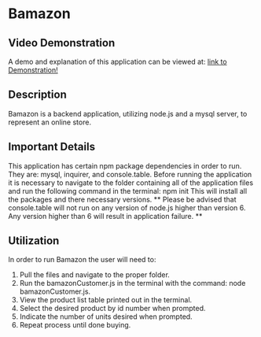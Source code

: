 # Bamazon

## Video Demonstration
A demo and explanation of this application can be viewed at: [link to Demonstration!](https://youtu.be/a_MO-q7kLjw)

## Description
Bamazon is a backend application, utilizing node.js and a mysql server, to represent an online store.

## Important Details
This application has certain npm package dependencies in order to run.
They are: mysql, inquirer, and console.table.
Before running the application it is necessary to navigate to the folder containing all of the application files and run the following command in the terminal: npm init
This will install all the packages and there necessary versions.
** Please be advised that console.table will not run on any version of node.js higher than version 6. Any version higher than 6 will result in application failure. **

## Utilization
In order to run Bamazon the user will need to: 
1. Pull the files and navigate to the proper folder. 
2. Run the bamazonCustomer.js in the terminal with the command: node bamazonCustomer.js.
3. View the product list table printed out in the terminal.
4. Select the desired product by id number when prompted.
5. Indicate the number of units desired when prompted.
6. Repeat process until done buying.

